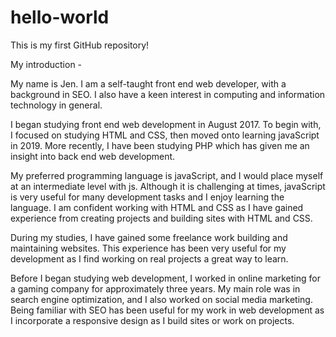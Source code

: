 # hello-world
This is my first GitHub repository!

My introduction -

My name is Jen. I am a self-taught front end web developer, with a background in SEO. I also have a keen interest in computing and information technology in general.

I began studying front end web development in August 2017. To begin with, I focused on studying HTML and CSS, then moved onto learning javaScript in 2019. More recently, I have been studying PHP which has given me an insight into back end web development.

My preferred programming language is javaScript, and I would place myself at an intermediate level with js. Although it is challenging at times, javaScript is very useful for many development tasks and I enjoy learning the language. I am confident working with HTML and CSS as I have gained experience from creating projects and building sites with HTML and CSS. 

During my studies, I have gained some freelance work building and maintaining websites. This experience has been very useful for my development as I find working on real projects a great way to learn.

Before I began studying web development, I worked in online marketing for a gaming company for approximately three years. My main role was in search engine optimization, and I also worked on social media marketing. Being familiar with SEO has been useful for my work in web development as I incorporate a responsive design as I build sites or work on projects.
